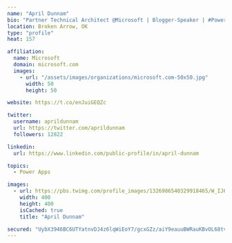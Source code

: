 ```yaml
---
name: "April Dunnam"
bio: "Partner Technical Architect @Microsoft | Blogger-Speaker | #PowerApps, #PowerAutomate, #Office365, #SharePoint | #WIT | #Karaoke Queen"
location: Broken Arrow, OK
type: "profile"
heat: 157

affiliation:
  name: Microsoft
  domain: microsoft.com
  images:
    - url: "/assets/images/organizations/microsoft.com-50x50.jpg"
      width: 50
      height: 50

website: https://t.co/enJuiGEQZc

twitter:
  username: aprildunnam
  url: https://twitter.com/aprildunnam
  followers: 12822

linkedin:
  url: https://www.linkedin.com/public-profile/in/april-dunnam

topics:
  - Power Apps

images:
  - url: https://pbs.twimg.com/profile_images/1326986540329918465/W_IJ6Ih2_400x400.jpg
    width: 400
    height: 400
    isCached: true
    title: "April Dunnam"

secured: "UybX3946BC6UTYatnvDJ4z6lqWiEoY7/gcxGZz/aiY9eauuBWRauKBvOL68tvGH3hrzt3vbDC2MIMPFaHKEtDVKE8hcpxkhSRUdG7LlIhL6p4BnYjL72kV2Um2w5s47UJgj22U1YZyuF4F3A6IEbDjhxvI9yHLq7JiaaVk1ELoDVWcIUUxKJ7N/LqJYAVyPMtA1Eb6PPz7iuSSrDORk0jOHB5UFwmpfn+wxbrVPlpWXwBB1jTGIneyxCMGh79OToM1oE027OrKL3yDKmGzeBNB/rF7BU0eFUmjDdNP2LP6GtoA44FYDIasaHqlPn38jftZDpeg2hcEULoGC9JWwa6qa/EhxisS0KPQmdUwb8kZCPGqNh/IiIfuXm0je+RdI6Aiw+iMvBWnM37IS6Ps2MLgkSF3AzjWOOatFGPJdNnXw=;B1Kb8oO8WUtjNDvRq7+6nw=="
---
```


